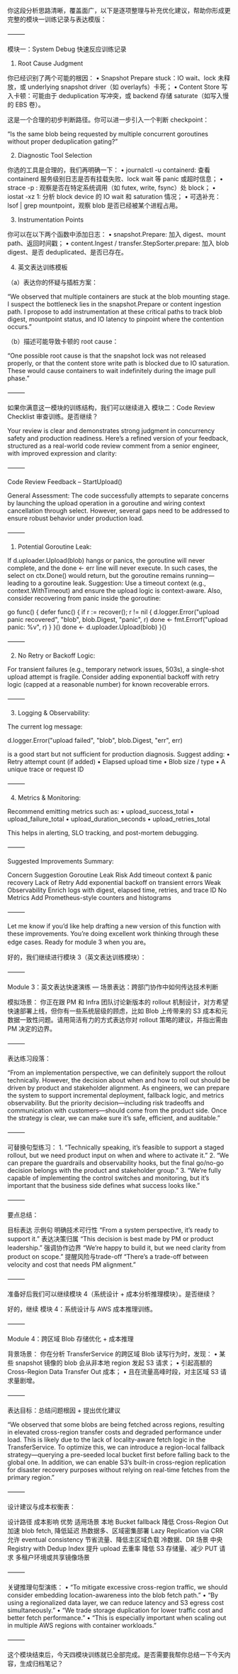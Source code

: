 你这段分析思路清晰，覆盖面广，以下是逐项整理与补充优化建议，帮助你形成更完整的模块一训练记录与表达模版：

⸻

模块一：System Debug 快速反应训练记录

1. Root Cause Judgment

你已经识别了两个可能的根因：
	•	Snapshot Prepare stuck：IO wait、lock 未释放，或 underlying snapshot driver（如 overlayfs）卡死；
	•	Content Store 写入卡顿：可能由于 deduplication 写冲突，或 backend 存储 saturate（如写入慢的 EBS 卷）。

这是一个合理的初步判断路径。你可以进一步引入一个判断 checkpoint：

“Is the same blob being requested by multiple concurrent goroutines without proper deduplication gating?”

2. Diagnostic Tool Selection

你选的工具是合理的，我们再明确一下：
	•	journalctl -u containerd: 查看 containerd 服务级别日志是否有挂载失败、lock wait 等 panic 或超时信息；
	•	strace -p <shim-pid>: 观察是否在特定系统调用（如 futex, write, fsync）处 block；
	•	iostat -xz 1: 分析 block device 的 IO wait 和 saturation 情况；
	•	可选补充：lsof | grep mountpoint，观察 blob 是否已经被某个进程占用。

3. Instrumentation Points

你可以在以下两个函数中添加日志：
	•	snapshot.Prepare: 加入 digest、mount path、返回时间戳；
	•	content.Ingest / transfer.StepSorter.prepare: 加入 blob digest、是否 deduplicated、是否已存在。

4. 英文表达训练模板

（a）表达你的怀疑与插桩方案：

“We observed that multiple containers are stuck at the blob mounting stage. I suspect the bottleneck lies in the snapshot.Prepare or content ingestion path. I propose to add instrumentation at these critical paths to track blob digest, mountpoint status, and IO latency to pinpoint where the contention occurs.”

（b）描述可能导致卡顿的 root cause：

“One possible root cause is that the snapshot lock was not released properly, or that the content store write path is blocked due to IO saturation. These would cause containers to wait indefinitely during the image pull phase.”

⸻

如果你满意这一模块的训练结构，我们可以继续进入 模块二：Code Review Checklist 审查训练。是否继续？



Your review is clear and demonstrates strong judgment in concurrency safety and production readiness. Here’s a refined version of your feedback, structured as a real-world code review comment from a senior engineer, with improved expression and clarity:

⸻

Code Review Feedback – StartUpload()

General Assessment:
The code successfully attempts to separate concerns by launching the upload operation in a goroutine and wiring context cancellation through select. However, several gaps need to be addressed to ensure robust behavior under production load.

⸻

1. Potential Goroutine Leak:

If d.uploader.Upload(blob) hangs or panics, the goroutine will never complete, and the done <- err line will never execute. In such cases, the select on ctx.Done() would return, but the goroutine remains running—leading to a goroutine leak.
Suggestion: Use a timeout context (e.g., context.WithTimeout) and ensure the upload logic is context-aware. Also, consider recovering from panic inside the goroutine:

go func() {
    defer func() {
        if r := recover(); r != nil {
            d.logger.Error("upload panic recovered", "blob", blob.Digest, "panic", r)
            done <- fmt.Errorf("upload panic: %v", r)
        }
    }()
    done <- d.uploader.Upload(blob)
}()


⸻

2. No Retry or Backoff Logic:

For transient failures (e.g., temporary network issues, 503s), a single-shot upload attempt is fragile. Consider adding exponential backoff with retry logic (capped at a reasonable number) for known recoverable errors.

⸻

3. Logging & Observability:

The current log message:

d.logger.Error("upload failed", "blob", blob.Digest, "err", err)

is a good start but not sufficient for production diagnosis. Suggest adding:
	•	Retry attempt count (if added)
	•	Elapsed upload time
	•	Blob size / type
	•	A unique trace or request ID

⸻

4. Metrics & Monitoring:

Recommend emitting metrics such as:
	•	upload_success_total
	•	upload_failure_total
	•	upload_duration_seconds
	•	upload_retries_total

This helps in alerting, SLO tracking, and post-mortem debugging.

⸻

Suggested Improvements Summary:

Concern	Suggestion
Goroutine Leak Risk	Add timeout context & panic recovery
Lack of Retry	Add exponential backoff on transient errors
Weak Observability	Enrich logs with digest, elapsed time, retries, and trace ID
No Metrics	Add Prometheus-style counters and histograms


⸻

Let me know if you’d like help drafting a new version of this function with these improvements. You’re doing excellent work thinking through these edge cases. Ready for module 3 when you are。


好的，我们继续进行模块 3（英文表达训练模块）：

⸻

Module 3：英文表达快速演练 — 场景表达：跨部门协作中如何传达技术判断

模拟场景：
你正在跟 PM 和 Infra 团队讨论新版本的 rollout 机制设计，对方希望快速部署上线，但你有一些系统层级的顾虑，比如 Blob 上传带来的 S3 成本和元数据一致性问题。请用简洁有力的方式表达你对 rollout 策略的建议，并指出需由 PM 决定的边界。

⸻

表达练习段落：

“From an implementation perspective, we can definitely support the rollout technically. However, the decision about when and how to roll out should be driven by product and stakeholder alignment. As engineers, we can prepare the system to support incremental deployment, fallback logic, and metrics observability. But the priority decision—including risk tradeoffs and communication with customers—should come from the product side. Once the strategy is clear, we can make sure it’s safe, efficient, and auditable.”

⸻

可替换句型练习：
	1.	“Technically speaking, it’s feasible to support a staged rollout, but we need product input on when and where to activate it.”
	2.	“We can prepare the guardrails and observability hooks, but the final go/no-go decision belongs with the product and stakeholder group.”
	3.	“We’re fully capable of implementing the control switches and monitoring, but it’s important that the business side defines what success looks like.”

⸻

要点总结：

目标表达	示例句
明确技术可行性	“From a system perspective, it’s ready to support it.”
表达决策归属	“This decision is best made by PM or product leadership.”
强调协作边界	“We’re happy to build it, but we need clarity from product on scope.”
提醒风险与trade-off	“There’s a trade-off between velocity and cost that needs PM alignment.”


⸻

准备好后我们可以继续模块 4（系统设计 + 成本分析推理模块）。是否继续？


好的，继续 模块 4：系统设计与 AWS 成本推理训练。

⸻

Module 4：跨区域 Blob 存储优化 + 成本推理

背景场景：
你在分析 TransferService 的跨区域 Blob 读写行为时，发现：
	•	某些 snapshot 镜像的 blob 会从非本地 region 发起 S3 请求；
	•	引起高额的 Cross-Region Data Transfer Out 成本；
	•	且在流量高峰时段，对主区域 S3 请求量剧增。

⸻

表达目标：总结问题根因 + 提出优化建议

“We observed that some blobs are being fetched across regions, resulting in elevated cross-region transfer costs and degraded performance under load. This is likely due to the lack of locality-aware fetch logic in the TransferService. To optimize this, we can introduce a region-local fallback strategy—querying a pre-seeded local bucket first before falling back to the global one. In addition, we can enable S3’s built-in cross-region replication for disaster recovery purposes without relying on real-time fetches from the primary region.”

⸻

设计建议与成本权衡表：

设计路径	成本影响	优势	适用场景
本地 Bucket fallback	降低 Cross-Region Out	加速 blob fetch, 降低延迟	热数据多、区域密集部署
Lazy Replication via CRR	允许 eventual consistency	节省流量、降低主区域负载	冷数据、DR 场景
中央 Registry with Dedup Index	提升 upload 去重率	降低 S3 存储量、减少 PUT 请求	多租户环境或共享镜像场景


⸻

关键推理句型演练：
	•	“To mitigate excessive cross-region traffic, we should consider embedding location-awareness into the blob fetch path.”
	•	“By using a regionalized data layer, we can reduce latency and S3 egress cost simultaneously.”
	•	“We trade storage duplication for lower traffic cost and better fetch performance.”
	•	“This is especially important when scaling out in multiple AWS regions with container workloads.”

⸻

这个模块结束后，今天四模块训练就已全部完成。是否需要我帮你总结一下今天内容，生成归档笔记？